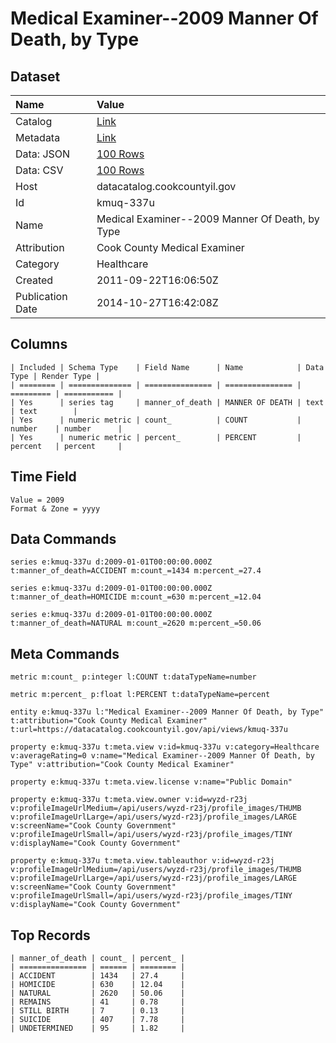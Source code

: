 # Medical Examiner--2009 Manner Of Death, by Type

## Dataset

| Name | Value |
| :--- | :---- |
| Catalog | [Link](https://catalog.data.gov/dataset/medical-examiner-2009-manner-of-death-by-type-42b76) |
| Metadata | [Link](https://datacatalog.cookcountyil.gov/api/views/kmuq-337u) |
| Data: JSON | [100 Rows](https://datacatalog.cookcountyil.gov/api/views/kmuq-337u/rows.json?max_rows=100) |
| Data: CSV | [100 Rows](https://datacatalog.cookcountyil.gov/api/views/kmuq-337u/rows.csv?max_rows=100) |
| Host | datacatalog.cookcountyil.gov |
| Id | kmuq-337u |
| Name | Medical Examiner--2009 Manner Of Death, by Type |
| Attribution | Cook County Medical Examiner |
| Category | Healthcare |
| Created | 2011-09-22T16:06:50Z |
| Publication Date | 2014-10-27T16:42:08Z |

## Columns

```ls
| Included | Schema Type    | Field Name      | Name            | Data Type | Render Type |
| ======== | ============== | =============== | =============== | ========= | =========== |
| Yes      | series tag     | manner_of_death | MANNER OF DEATH | text      | text        |
| Yes      | numeric metric | count_          | COUNT           | number    | number      |
| Yes      | numeric metric | percent_        | PERCENT         | percent   | percent     |
```

## Time Field

```ls
Value = 2009
Format & Zone = yyyy
```

## Data Commands

```ls
series e:kmuq-337u d:2009-01-01T00:00:00.000Z t:manner_of_death=ACCIDENT m:count_=1434 m:percent_=27.4

series e:kmuq-337u d:2009-01-01T00:00:00.000Z t:manner_of_death=HOMICIDE m:count_=630 m:percent_=12.04

series e:kmuq-337u d:2009-01-01T00:00:00.000Z t:manner_of_death=NATURAL m:count_=2620 m:percent_=50.06
```

## Meta Commands

```ls
metric m:count_ p:integer l:COUNT t:dataTypeName=number

metric m:percent_ p:float l:PERCENT t:dataTypeName=percent

entity e:kmuq-337u l:"Medical Examiner--2009 Manner Of Death, by Type" t:attribution="Cook County Medical Examiner" t:url=https://datacatalog.cookcountyil.gov/api/views/kmuq-337u

property e:kmuq-337u t:meta.view v:id=kmuq-337u v:category=Healthcare v:averageRating=0 v:name="Medical Examiner--2009 Manner Of Death, by Type" v:attribution="Cook County Medical Examiner"

property e:kmuq-337u t:meta.view.license v:name="Public Domain"

property e:kmuq-337u t:meta.view.owner v:id=wyzd-r23j v:profileImageUrlMedium=/api/users/wyzd-r23j/profile_images/THUMB v:profileImageUrlLarge=/api/users/wyzd-r23j/profile_images/LARGE v:screenName="Cook County Government" v:profileImageUrlSmall=/api/users/wyzd-r23j/profile_images/TINY v:displayName="Cook County Government"

property e:kmuq-337u t:meta.view.tableauthor v:id=wyzd-r23j v:profileImageUrlMedium=/api/users/wyzd-r23j/profile_images/THUMB v:profileImageUrlLarge=/api/users/wyzd-r23j/profile_images/LARGE v:screenName="Cook County Government" v:profileImageUrlSmall=/api/users/wyzd-r23j/profile_images/TINY v:displayName="Cook County Government"
```

## Top Records

```ls
| manner_of_death | count_ | percent_ | 
| =============== | ====== | ======== | 
| ACCIDENT        | 1434   | 27.4     | 
| HOMICIDE        | 630    | 12.04    | 
| NATURAL         | 2620   | 50.06    | 
| REMAINS         | 41     | 0.78     | 
| STILL BIRTH     | 7      | 0.13     | 
| SUICIDE         | 407    | 7.78     | 
| UNDETERMINED    | 95     | 1.82     | 
```